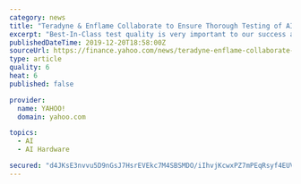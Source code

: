 ```yaml
---
category: news
title: "Teradyne & Enflame Collaborate to Ensure Thorough Testing of AI Devices for Data Center Training"
excerpt: "Best-In-Class test quality is very important to our success and we are pleased with the powerful test solution Teradyne provides.” “The market for AI chips is very competitive and time sensitive,” said Regan Mills, Vice President of SOC Marketing at Teradyne. “The design complexity and device power requirements make device bring-up and ..."
publishedDateTime: 2019-12-20T18:58:00Z
sourceUrl: https://finance.yahoo.com/news/teradyne-enflame-collaborate-ensure-thorough-140010470.html
type: article
quality: 6
heat: 6
published: false

provider:
  name: YAHOO!
  domain: yahoo.com

topics:
  - AI
  - AI Hardware

secured: "d4JKsE3nvvu5D9nGsJ7HsrEVEkc7M4SBSMDO/iIhvjKcwxPZ7mPEqRsyf4EUVIkEQOtjhjKN10J7NTxOSuNs/A9xQekuXWly+O+eBYSQh+vXQE8Nv0s6OO7MzanlopWPd68Jj6ui14YqgSV9TlzxlZRPFyOprk8cbgNqC7GxOohUCMiViaLZunEvUNelG3tADxcOTCS/E7gHBGz1U3gx/bGN0X32stHThVjiUfsVgQIw6lKc3XVPaIDPUURRHrLQYBcgm1ygwoxpkbS49Wtc0Q==;ftm3mKzUlYshlNhQu5GKDg=="
---
```


